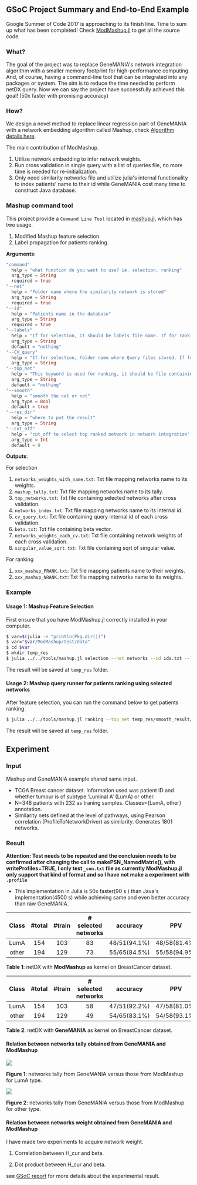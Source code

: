 ## GSoC Project Summary and End-to-End Example

Google Summer of Code 2017 is approaching to its finish line. Time to sum up what has been completed! Check [ModMashup.jl](https://github.com/memoiry/ModMashup.jl) to get all the source code. 


### What?

The goal of the project was to replace GeneMANIA's network integration algorithm with a smaller memory footprint for high-performance computing. And, of course, having a command-line tool that can be integrated into any packages or system. The aim is to reduce the time needed to perform netDX query. Now we can say the project have successfully achieved this goal! (50x faster with promising accuracy)

### How?

We design a novel method to replace linear regression part of GeneMANIA with a network embedding algorithm called Mashup, check [Algorithm details here](http://memoiry.me/ModMashup.jl/dev/contributions.html#Network-integration-1).

The main contribution of ModMashup.

1. Utilize network embedding to infer network weights.
2. Run cross validation in single query with a list of queries file, no more time is needed for re-initialization.
3. Only need similarity networks file and utilize julia's internal functionality to index patients' name to their id while GeneMANIA cost many time to construct Java database.


### Mashup command tool

This project provide a `Command Line Tool` located in [mashup.jl](https://github.com/memoiry/ModMashup.jl/blob/master/tools/mashup.jl), which has two usage.

1. Modified Mashup feature selection.
2. Label propagation for patients ranking.

**Arguments**:

```julia
"command"
  help = "what function do you want to use? ie. selection, ranking"
  arg_type = String
  required = true
"--net"
  help = "Folder name where the similarity network is stored"
  arg_type = String
  required = true
"--id"
  help = "Patients name in the database"
  arg_type = String
  required = true
"--labels"
  help = "If for selection, it should be labels file name. If for ranking, it should be query file name and we use it to label patients."
  arg_type = String
  default = "nothing"
"--CV_query"
  help = "If for selection, folder name where Query files stored. If for ranking, single query file name for use to label patients"
  arg_type = String
"--top_net"
  help = "This keyword is used for ranking, it should be file containing selected networks name."
  arg_type = String
  default = "nothing"
"--smooth"
  help = "smooth the net or not"
  arg_type = Bool
  default = true
"--res_dir"
  help = "where to put the result"
  arg_type = String
"--cut_off"
  help = "cut_off to select top ranked network in network integration"
  arg_type = Int
  default = 9
```
   
**Outputs**:

For selection

1. `networks_weights_with_name.txt`: Txt file mapping networks name to its weights.
2. `mashup_tally.txt`: Txt file mapping networks name to its tally.
3. `top_networks.txt`: Txt file containing selected networks after cross validation.
4. `networks_index.txt`: Txt file mapping networks name to its internal id.
5. `cv_query.txt`: Txt file containing query internal id of each cross validation.
6. `beta.txt`: Txt file containing beta vector.
7. `networks_weights_each_cv.txt`: Txt file containing network weights of each cross validation.
8. `singular_value_sqrt.txt`: Txt file containing sqrt of singular value.

For ranking

1. `xxx_mashup_PRANK.txt`: Txt file mapping patients name to their weights.
2. `xxx_mashup_NRANK.txt`: Txt file mapping networks name to its weights.

         

### Example 
 
#### Usage 1: Mashup Feature Selection
 
First ensure that you have ModMashup.jl correctly installed in your computer.

```bash
$ var=$(julia -e "println(Pkg.dir())")
$ var="$var/ModMashup/test/data"
$ cd $var
$ mkdir temp_res
$ julia ../../tools/mashup.jl selection --net networks --id ids.txt --labels target.txt --CV_query . --smooth true --res_dir temp_res
```

The result will be saved at `temp_res` folder.

#### Usage 2: Mashup query runner for patients ranking using selected networks

After feature selection, you can run the command below to get patients ranking.

```bash
$ julia ../../tools/mashup.jl ranking --top_net temp_res/smooth_result/top_networks.txt --net networks --id ids.txt --CV_query CV_1.query --smooth true --res_dir temp_res
```

The result will be saved at `temp_res` folder.


## Experiment

### Input

Mashup and GeneMANIA example shared same input.

- TCGA Breast cancer dataset. Information used was patient ID and whether tumour is of subtype ‘Luminal A’ (LumA) or other.
- N=348 patients with 232 as traning samples. Classes={LumA, other} annotation. 
- Similarity nets defined at the level of pathways, using Pearson correlation (ProfileToNetworkDriver) as similarity. Generates 1801 networks.

### Result 

**Attention: Test needs to be repeated and the conclusion needs to be confirmed after changing the call to makePSN_NamedMatrix(), with writeProfiles=TRUE, I only test `_con.txt` file as currently ModMashup.jl only support that kind of format and so I have not make a experiment with `.profile`**
 
* This implementation in Julia is 50x faster(90 s ) than Java's implementation(4500 s) while achieving same and even better accuracy than raw GeneMANIA. 



| Class | #total | #train | # selected networks | accuracy | PPV | 
|:-:| :-: | :-: | :-: | :-: | :-: | 
|LumA| 154 | 103 | 83 | 48/51(94.1%) | 48/58(81.4%)| 
|other| 194 | 129 | 73 | 55/65(84.5%) | 55/58(94.9%) | 

**Table 1**: netDX with **ModMashup** as kernel on BreastCancer dataset.

| Class | #total | #train | # selected networks| accuracy| PPV|
| :-: | :-: | :-: | :-: | :-: | :-: | 
| LumA | 154 | 103 | 58| 47/51(92.2%)| 47/58(81.0%) | 
| other| 194 | 129 | 49|54/65(83.1%)| 54/58(93.1%)| 


**Table 2**: netDX with **GeneMANIA** as kernel on BreastCancer dataset.

#### Relation between networks tally obtained from GeneMANIA and ModMashup

![](https://i.loli.net/2017/08/25/599fb1f8203dc.png)

**Figure 1**: networks tally from GeneMANIA versus those from ModMashup for LumA type.

![](https://i.loli.net/2017/08/25/599fb1f43987d.png)

**Figure 2**: networks tally from GeneMANIA versus those from ModMashup for other type.


#### Relation between networks weight obtained from GeneMANIA and ModMashup

I have made two experiments to acquire network weight.

1. Correlation between H_cur and beta.

2. Dot product between H_cur and beta.

see [GSoC report](https://docs.google.com/document/d/1OOcEZSCVdYF9aZbSPtgS9CCERti0DXsUJuTi3JMKYpI/edit?usp=sharing) for more details about the experimental result.

